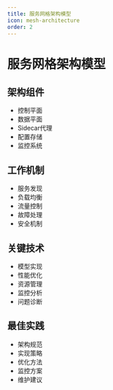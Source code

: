 ```yaml
---
title: 服务网格架构模型
icon: mesh-architecture
order: 2
---
```


# 服务网格架构模型

## 架构组件
- 控制平面
- 数据平面
- Sidecar代理
- 配置存储
- 监控系统

## 工作机制
- 服务发现
- 负载均衡
- 流量控制
- 故障处理
- 安全机制

## 关键技术
- 模型实现
- 性能优化
- 资源管理
- 监控分析
- 问题诊断

## 最佳实践
- 架构规范
- 实现策略
- 优化方法
- 监控方案
- 维护建议
